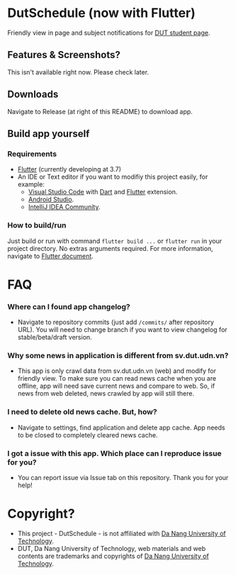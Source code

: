 # DutSchedule (now with Flutter)

Friendly view in page and subject notifications for [DUT student page](http://sv.dut.udn.vn).

## Features & Screenshots?

This isn't available right now. Please check later.

## Downloads

Navigate to Release (at right of this README) to download app.

## Build app yourself

### Requirements

- [Flutter](https://flutter.dev/) (currently developing at 3.7)
- An IDE or Text editor if you want to modifiy this project easily, for example:
  - [Visual Studio Code](https://code.visualstudio.com/) with [Dart](https://marketplace.visualstudio.com/items?itemName=Dart-Code.dart-code) and [Flutter](https://marketplace.visualstudio.com/items?itemName=Dart-Code.flutter) extension.
  - [Android Studio](https://developer.android.com/studio).
  - [IntelliJ IDEA Community](https://www.jetbrains.com/idea/).

### How to build/run
Just build or run with command `flutter build ...` or `flutter run` in your project directory. No extras arguments required. For more information, navigate to [Flutter document](https://docs.flutter.dev/).

# FAQ

### Where can I found app changelog?

- Navigate to repository commits (just add `/commits/` after repository URL). You will need to change branch if you want to view changelog for stable/beta/draft version.

### Why some news in application is different from sv.dut.udn.vn?

- This app is only crawl data from sv.dut.udn.vn (web) and modify for friendly view. To make sure you can read news cache when you are offline, app will need save current news and compare to web. So, if news from web deleted, news crawled by app will still there.

### I need to delete old news cache. But, how?

- Navigate to settings, find application and delete app cache. App needs to be closed to completely cleared news cache.

### I got a issue with this app. Which place can I reproduce issue for you?

- You can report issue via Issue tab on this repository. Thank you for your help!

# Copyright?

- This project - DutSchedule - is not affiliated with [Da Nang University of Technology](http://dut.udn.vn).
- DUT, Da Nang University of Technology, web materials and web contents are trademarks and copyrights of [Da Nang University of Technology](http://dut.udn.vn).
